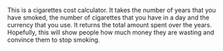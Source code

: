 This is a cigarettes cost calculator.
It takes the number of years that you have smoked,  the number of cigarettes that you have in a day and the currency that you use.
It returns the total amount spent over the years.
Hopefully, this will show people how much money they are wasting and convince them to stop smoking.
